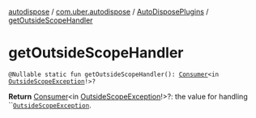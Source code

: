 [autodispose](../../index.md) / [com.uber.autodispose](../index.md) / [AutoDisposePlugins](index.md) / [getOutsideScopeHandler](./get-outside-scope-handler.md)

# getOutsideScopeHandler

`@Nullable static fun getOutsideScopeHandler(): `[`Consumer`](http://reactivex.io/RxJava/2.x/javadoc/io/reactivex/functions/Consumer.html)`<in `[`OutsideScopeException`](../-outside-scope-exception/index.md)`!>?`

**Return**
[Consumer](http://reactivex.io/RxJava/2.x/javadoc/io/reactivex/functions/Consumer.html)&lt;in&nbsp;[OutsideScopeException](../-outside-scope-exception/index.md)!&gt;?: the value for handling ``[`OutsideScopeException`](../-outside-scope-exception/index.md).

